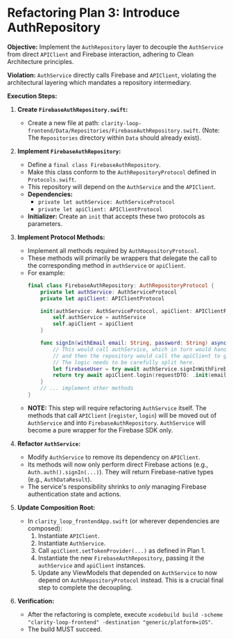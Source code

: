 # Refactoring Plan 3: Introduce AuthRepository

**Objective:** Implement the `AuthRepository` layer to decouple the `AuthService` from direct `APIClient` and Firebase interaction, adhering to Clean Architecture principles.

**Violation:** `AuthService` directly calls Firebase and `APIClient`, violating the architectural layering which mandates a repository intermediary.

**Execution Steps:**

1.  **Create `FirebaseAuthRepository.swift`:**
    *   Create a new file at path: `clarity-loop-frontend/Data/Repositories/FirebaseAuthRepository.swift`. (Note: The `Repositories` directory within `Data` should already exist).

2.  **Implement `FirebaseAuthRepository`:**
    *   Define a `final class FirebaseAuthRepository`.
    *   Make this class conform to the `AuthRepositoryProtocol` defined in `Protocols.swift`.
    *   This repository will depend on the `AuthService` and the `APIClient`.
    *   **Dependencies:**
        *   `private let authService: AuthServiceProtocol`
        *   `private let apiClient: APIClientProtocol`
    *   **Initializer:** Create an `init` that accepts these two protocols as parameters.

3.  **Implement Protocol Methods:**
    *   Implement all methods required by `AuthRepositoryProtocol`.
    *   These methods will primarily be wrappers that delegate the call to the corresponding method in `authService` or `apiClient`.
    *   For example:
        ```swift
        final class FirebaseAuthRepository: AuthRepositoryProtocol {
            private let authService: AuthServiceProtocol
            private let apiClient: APIClientProtocol

            init(authService: AuthServiceProtocol, apiClient: APIClientProtocol) {
                self.authService = authService
                self.apiClient = apiClient
            }

            func signIn(withEmail email: String, password: String) async throws -> UserSessionResponseDTO {
                // This would call authService, which in turn would handle Firebase sign-in
                // and then the repository would call the apiClient to get user data from your backend.
                // The logic needs to be carefully split here.
                let firebaseUser = try await authService.signInWithFirebase(email: email, password: password) // Assume this method just does firebase.
                return try await apiClient.login(requestDTO: .init(email: email, password: password, rememberMe: true, deviceInfo: nil))
            }
            // ... implement other methods
        }
        ```
    *   **NOTE:** This step will require refactoring `AuthService` itself. The methods that call `APIClient` (`register`, `login`) will be moved out of `AuthService` and into `FirebaseAuthRepository`. `AuthService` will become a pure wrapper for the Firebase SDK only.

4.  **Refactor `AuthService`:**
    *   Modify `AuthService` to remove its dependency on `APIClient`.
    *   Its methods will now only perform direct Firebase actions (e.g., `Auth.auth().signIn(...)`). They will return Firebase-native types (e.g., `AuthDataResult`).
    *   The service's responsibility shrinks to *only* managing Firebase authentication state and actions.

5.  **Update Composition Root:**
    *   In `clarity_loop_frontendApp.swift` (or wherever dependencies are composed):
        1.  Instantiate `APIClient`.
        2.  Instantiate `AuthService`.
        3.  Call `apiClient.setTokenProvider(...)` as defined in Plan 1.
        4.  Instantiate the new `FirebaseAuthRepository`, passing it the `authService` and `apiClient` instances.
        5.  Update any ViewModels that depended on `AuthService` to now depend on `AuthRepositoryProtocol` instead. This is a crucial final step to complete the decoupling.

6.  **Verification:**
    *   After the refactoring is complete, execute `xcodebuild build -scheme "clarity-loop-frontend" -destination "generic/platform=iOS"`.
    *   The build MUST succeed. 